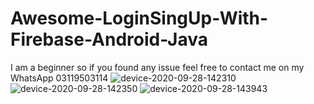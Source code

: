 # Awesome-LoginSingUp-With-Firebase-Android-Java
I am a beginner so if you found any issue feel free to contact me on my WhatsApp 03119503114
![device-2020-09-28-142310](https://user-images.githubusercontent.com/65653024/94416033-c020da00-0197-11eb-944a-b3c8ed1e3342.png)
![device-2020-09-28-142350](https://user-images.githubusercontent.com/65653024/94416195-fa8a7700-0197-11eb-84ef-bef57755d78d.png)
![device-2020-09-28-143943](https://user-images.githubusercontent.com/65653024/94417229-40940a80-0199-11eb-8549-6b38af30fedc.png)
